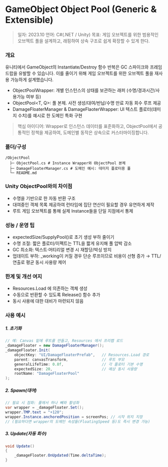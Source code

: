 
# GameObject Object Pool (Generic & Extensible)

> 일자: 2023.10
> 언어: C#(.NET / Unity)
> 목표: 게임 오브젝트를 위한 범용적인 오브젝트 풀을 설계하고, 래핑하여 상속 구조로 쉽게 확장할 수 있게 한다.

### 개요

유니티에서 GameObject의 Instantiate/Destroy 함수 반복은 GC 스파이크와 프레임 드랍을 유발할 수 있습니다. 이를 줄이기 위해 게임 오브젝트를 위한 오브젝트 풀을 재사용 가능하게 설계했습니다.

- ObjectPoolWrapper<T>: 개별 인스턴스의 상태를 보관하는 래퍼 (수명/경과시간/사용가능 여부 등)
- ObjectPool<T, Q>: 풀 본체. 사전 생성/대여/반납/수명 만료 자동 회수 루프 제공
- DamageFloaterManager & DamageFlaoterWrapper: UI 텍스트 플로터(데미지 수치)를 예시로 한 도메인 특화 구현

> 핵심 아이디어: Wrapper로 인스턴스 데이터를 표준화하고, ObjectPool에서 공통적인 정책을 제공하여, 도메인별 동작은 상속으로 커스터마이징합니다.

### 폴더/구성
```
/ObjectPool
  ├─ ObjectPool.cs # Instance Wrapper와 ObjectPool 본체
  ├─ DamageFloaterManager.cs # 도메인 예시: 데미지 플로터용 풀
  └─ README.md
```

### Unity ObjectPool<T>와의 차이점

- 수명을 기반으로 한 자동 반환 구조
- 대여중인 객체 목록 제공하여 런타임에 집단 연산이 필요할 경우 유연하게 제작
- 루트 게임 오브젝트를 통해 실제 Instance들을 단일 지점에서 통제

### 성능 / 운영 팁

- expectedSize/SupplyPool()로 초기 생성 부하 줄이기
- 수명 조절: 짧은 플로터/이펙트는 TTL을 짧게 유지해 풀 압박 감소
- GC 최소화: 텍스트·머티리얼 변경 시 재할당/박싱 방지
- 업데이트 부하: _working이 커질 경우 단순 루프이므로 비용이 선형 증가 → TTL/연출로 평균 동시 사용량 제어

### 한계 및 개선 여지

- Resources.Load 에 의존하는 객체 생성
- 수동으로 반환할 수 있도록 Release() 함수 추가
- 동시 사용에 대한 대비가 마련되지 않음

### 사용 예시

##### 1. 초기화
``` csharp
// 예: Canvas 밑에 루트를 만들고, Resources 에서 프리팹 로드
_damageFloater = new DamageFloaterManager();
_damageFloater.Init(
    objectKey: "UI/DamageFloaterPrefab",   // Resources.Load 경로
    parent: canvasTransform,               // 루트 부모
    generalLifeTime: 0.8f,                 // 각 플로터 기본 수명
    expectedSize: 20,                      // 예상 동시 사용량
    rootName: "DamageFloaterPool"
);
```

##### 2. Spawn(대여)

``` csharp
// 필요 시 점화: 풀에서 하나 빼와 활성화
var wrapper = _damageFloater.Set();
wrapper.TMP.text = "+120";
wrapper.Instance.anchoredPosition = screenPos; // 시작 위치 지정
// (필요하다면 wrapper의 도메인 속성들(FloatingSpeed 등)도 즉시 변경 가능)
```

##### 3. Update(자동 회수)

``` csharp
void Update()
{
    _damageFloater.OnUpdated(Time.deltaTime);
}
```